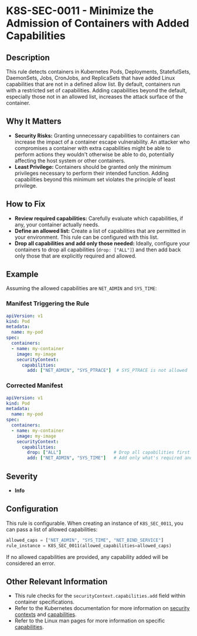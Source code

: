 # K8S-SEC-0011 - Minimize the Admission of Containers with Added Capabilities

## Description

This rule detects containers in Kubernetes Pods, Deployments, StatefulSets, DaemonSets, Jobs, CronJobs, and ReplicaSets that have added Linux capabilities that are not in a defined allow list. By default, containers run with a restricted set of capabilities. Adding capabilities beyond the default, especially those not in an allowed list, increases the attack surface of the container.

## Why It Matters

-   **Security Risks:** Granting unnecessary capabilities to containers can increase the impact of a container escape vulnerability. An attacker who compromises a container with extra capabilities might be able to perform actions they wouldn't otherwise be able to do, potentially affecting the host system or other containers.
-   **Least Privilege:** Containers should be granted only the minimum privileges necessary to perform their intended function.  Adding capabilities beyond this minimum set violates the principle of least privilege.

## How to Fix

-   **Review required capabilities:** Carefully evaluate which capabilities, if any, your container actually needs.
-   **Define an allowed list:** Create a list of capabilities that are permitted in your environment. This rule can be configured with this list.
-   **Drop all capabilities and add only those needed:** Ideally, configure your containers to drop all capabilities (`drop: ["ALL"]`) and then add back only those that are explicitly required and allowed.

## Example

Assuming the allowed capabilities are `NET_ADMIN` and `SYS_TIME`:

### Manifest Triggering the Rule

```yaml
apiVersion: v1
kind: Pod
metadata:
  name: my-pod
spec:
  containers:
  - name: my-container
    image: my-image
    securityContext:
      capabilities:
        add: ["NET_ADMIN", "SYS_PTRACE"]  # SYS_PTRACE is not allowed
```

### Corrected Manifest

```yaml
apiVersion: v1
kind: Pod
metadata:
  name: my-pod
spec:
  containers:
  - name: my-container
    image: my-image
    securityContext:
      capabilities:
        drop: ["ALL"]                    # Drop all capabilities first
        add: ["NET_ADMIN", "SYS_TIME"]   # Add only what's required and allowed
```

## Severity

  - **Info**

## Configuration

This rule is configurable. When creating an instance of `K8S_SEC_0011`, you can pass a list of allowed capabilities:

```python
allowed_caps = ["NET_ADMIN", "SYS_TIME", "NET_BIND_SERVICE"]
rule_instance = K8S_SEC_0011(allowed_capabilities=allowed_caps)
```
If no allowed capabilities are provided, any capability added will be considered an error.

## Other Relevant Information

-   This rule checks for the `securityContext.capabilities.add` field within container specifications.
-   Refer to the Kubernetes documentation for more information on [security contexts](https://kubernetes.io/docs/tasks/configure-pod-container/security-context/) and [capabilities](https://kubernetes.io/docs/tasks/configure-pod-container/security-context/#set-capabilities-for-a-container).
-   Refer to the Linux man pages for more information on specific [capabilities](https://man7.org/linux/man-pages/man7/capabilities.7.html).